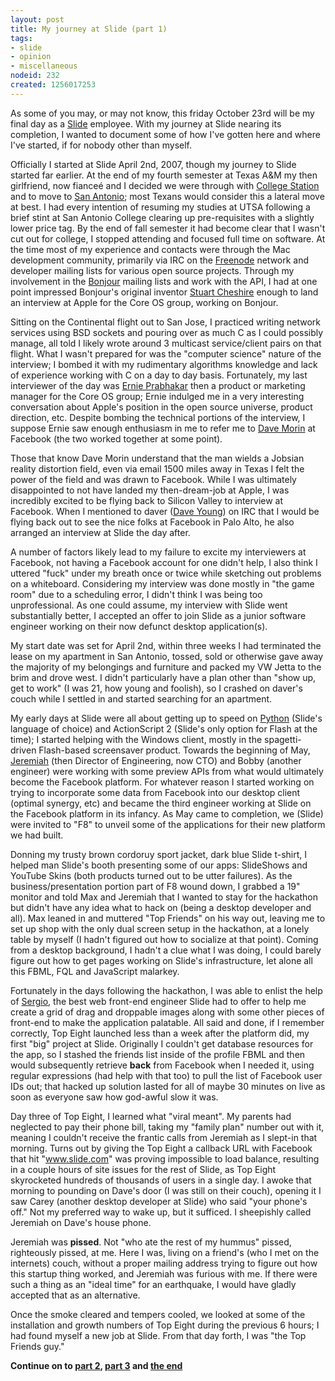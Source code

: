 ```yaml
--- 
layout: post
title: My journey at Slide (part 1)
tags: 
- slide
- opinion
- miscellaneous
nodeid: 232
created: 1256017253
---
```

As some of you may, or may not know, this friday October 23rd will be my final 
day as a <a id="aptureLink_0RXt2swE8I" href="http://en.wikipedia.org/wiki/Slide">Slide</a> employee. With my journey at Slide nearing its completion, I wanted
to document some of how I've gotten here and where I've started, if for nobody other 
than myself.

Officially I started at Slide April 2nd, 2007, though my journey to Slide started 
far earlier. At the end of my fourth semester at Texas A&M my then girlfriend, now fiance&eacute;
and I decided we were through with <a id="aptureLink_aHZznBg58s" href="http://maps.google.com/maps?om=0&amp;iwloc=addr&amp;f=q&amp;ll=30.627977%2C-96.3344068&amp;hl=en&amp;z=13&amp;ie=UTF8">College Station</a> and to move to <a id="aptureLink_Gd4ZlvpCcA" href="http://maps.google.com/maps?om=0&amp;iwloc=addr&amp;f=q&amp;ll=29.4241219%2C-98.4936282&amp;hl=en&amp;z=13&amp;ie=UTF8">San Antonio</a>; most Texans would consider this a lateral move at best.
I had every intention of resuming my studies at UTSA following a brief stint at San Antonio College clearing up pre-requisites with a slightly lower price tag. By 
the end of fall semester it had become clear that I wasn't cut out for college, I 
stopped attending and focused full time on software. At the time most of my experience
and contacts were through the Mac development community, primarily via IRC on the <a id="aptureLink_GzxVgqeuw0" href="http://freenode.net/">Freenode</a>
network and developer mailing lists for various open source projects. Through 
my involvement in the <a id="aptureLink_53d9mUyyvO" href="http://en.wikipedia.org/wiki/Bonjour%20%28software%29">Bonjour</a> mailing lists and work with the API, I had at one 
point impressed Bonjour's original inventor <a id="aptureLink_cCGllfHxRe" href="http://en.wikipedia.org/wiki/Stuart%20Cheshire">Stuart Cheshire</a> enough to land 
an interview at Apple for the Core OS group, working on Bonjour. 

Sitting on the Continental flight out to San Jose, I practiced writing network services
using BSD sockets and pouring over as much C as I could possibly manage, all told I 
likely wrote around 3 multicast service/client pairs on that flight. What I wasn't prepared for 
was the "computer science" nature of the interview; I bombed it with my rudimentary algorithms
knowledge and lack of experience working with C on a day to day basis. Fortunately, my last 
interviewer of the day was <a id="aptureLink_mJ9ZfrKUGS" href="http://www.linkedin.com/in/drernie">Ernie Prabhakar</a> then a product or marketing manager for the Core OS 
group; Ernie indulged me in a very interesting conversation about Apple's position in the open 
source universe, product direction, etc. Despite bombing the technical portions of the interview, 
I suppose Ernie saw enough enthusiasm in me to refer me to <a id="aptureLink_4vNXJclTkH" href="http://www.linkedin.com/in/davemorin">Dave Morin</a> at Facebook (the two worked 
together at some point). 

Those that know Dave Morin understand that the man wields a Jobsian reality distortion field, 
even via email 1500 miles away in Texas I felt the power of the field and was drawn to Facebook. 
While I was ultimately disappointed to not have landed my then-dream-job at Apple, I was incredibly excited to be flying back to Silicon Valley to interview at Facebook. When I mentioned to daver (<a id="aptureLink_OG4mmMoyfm" href="http://twitter.com/stuffonfire">Dave Young</a>) on IRC that I would be flying back out to 
see the nice folks at Facebook in Palo Alto, he also arranged an interview at Slide the day after.

A number of factors likely lead to my failure to excite my interviewers at Facebook, not having a 
Facebook account for one didn't help, I also think I uttered "fuck" under my breath once or twice while 
sketching out problems on a whiteboard. Considering my interview was done mostly in "the game 
room" due to a scheduling error, I didn't think I was being too unprofessional. As one could assume, my interview with Slide went substantially better, I accepted an offer to join Slide as 
a junior software engineer working on their now defunct desktop application(s).

My start date was set for April 2nd, within three weeks I had terminated the lease on my apartment
in San Antonio, tossed, sold or otherwise gave away the majority of my belongings and furniture and packed my VW Jetta
to the brim and drove west. I didn't particularly have a plan other than "show up, get to work"
(I was 21, how young and foolish), so I crashed on daver's couch while I settled in and started 
searching for an apartment. 

My early days at Slide were all about getting up to speed on <a id="aptureLink_oG0xGN1j1F" href="http://en.wikipedia.org/wiki/Python%20%28programming%20language%29">Python</a> (Slide's language of choice) and 
ActionScript 2 (Slide's only option for Flash at the time); I started helping with the Windows 
client, mostly in the spagetti-driven Flash-based screensaver product. Towards the beginning of May,
<a id="aptureLink_8fiXI4SDgw" href="http://twitter.com/jerobi">Jeremiah</a> (then Director of Engineering, now CTO) and Bobby (another engineer) were working with 
some preview APIs from what would ultimately become the Facebook platform. For whatever reason I 
started working on trying to incorporate some data from Facebook into our desktop client (optimal 
synergy, etc) and became the third engineer working at Slide on the Facebook platform in its 
infancy. As May came to completion, we (Slide) were invited to "F8" to unveil some of the 
applications for their new platform we had built. 

Donning my trusty brown cordoruy sport jacket, dark blue Slide t-shirt, I helped man Slide's booth 
presenting some of our apps: SlideShows and YouTube Skins (both products turned out to be utter
failures). As the business/presentation portion part of F8 wound down, I grabbed a 19" monitor 
and told Max and Jeremiah that I wanted to stay for the hackathon but didn't have any idea what to 
hack on (being a desktop developer and all). Max leaned in and muttered "Top Friends" on his way
out, leaving me to set up shop with the only dual screen setup in the  hackathon, at a lonely table by myself (I hadn't 
figured out how to socialize at that point). Coming from a desktop background, I hadn't a clue
what I was doing, I could barely figure out how to get pages working on Slide's infrastructure, let
alone all this FBML, FQL and JavaScript malarkey.

Fortunately in the days following the hackathon, I was able to enlist the help of <a id="aptureLink_hhvhv9i8ar" href="http://www.flickr.com/photos/aarongustafson/6715261/">Sergio</a>, the best web front-end engineer
Slide had to offer to help me create a grid of drag and droppable images along with 
some other pieces of front-end to make the application palatable. All said and done, if I remember correctly, Top Eight launched less than a 
week after the platform did, my first "big" project at Slide. Originally I couldn't get database 
resources for the app, so I stashed the friends list inside of the profile FBML and then would 
subsequently retrieve **back** from Facebook when I needed it, using regular expressions (had help
with that too) to pull the list of Facebook user IDs out; that hacked up solution lasted for all
of maybe 30 minutes on live as soon as everyone saw how god-awful slow it was. 

Day three of Top Eight, I learned what "viral meant". My parents had neglected to pay their phone
bill, taking my "family plan" number out with it, meaning I couldn't receive the frantic calls 
from Jeremiah as I slept-in that morning. Turns out by giving the Top Eight a callback URL with 
Facebook that hit "www.slide.com" was proving impossible to load balance, resulting in a couple 
hours of site issues for the rest of Slide, as Top Eight skyrocketed hundreds of thousands of users in a single day. 
I awoke that morning to pounding on Dave's door (I was still on their couch), opening it I 
saw Carey (another desktop developer at Slide) who said "your phone's off." Not my preferred 
way to wake up, but it sufficed. I sheepishly called Jeremiah on Dave's house phone.

Jeremiah was **pissed**. Not "who ate the rest of my hummus" 
pissed, righteously pissed, at me. Here I was, living on a friend's (who I met on the internets) 
couch, without a proper mailing address trying to figure out how this startup thing worked, and 
Jeremiah was furious with me. If there were such a thing as an "ideal time" for an earthquake, I 
would have gladly accepted that as an alternative.

Once the smoke cleared and tempers cooled, we looked at some of the installation and growth numbers of Top Eight
during the previous 6 hours; I had found myself a new job at Slide. From that day forth, I was 
"the Top Friends guy."  


**Continue on to [part 2](http://unethicalblogger.com/posts/2009/10/my_journey_slide_part_2), [part 3](http://unethicalblogger.com/posts/2009/10/my_journey_slide_part_3) and [the end](http://unethicalblogger.com/posts/2009/10/end_journey)**

